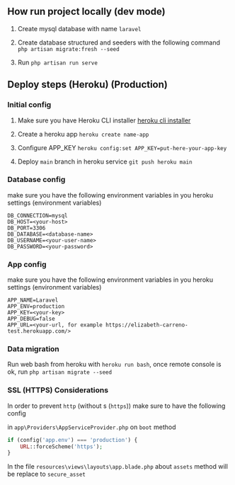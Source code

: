 ## How run project locally (dev mode)

1. Create mysql database with name `laravel`

2. Create database structured and seeders with the following command `php artisan migrate:fresh --seed`

3. Run `php artisan run serve`

## Deploy steps (Heroku) (Production)

### Initial config

1. Make sure you have Heroku CLI installer [heroku cli installer](https://devcenter.heroku.com/articles/heroku-cli)

2. Create a heroku app `heroku create name-app`

3. Configure APP_KEY `heroku config:set APP_KEY=put-here-your-app-key`

4. Deploy `main` branch in heroku service `git push heroku main`

### Database config

make sure you have the following environment variables in you heroku settings (environment variables)

```
DB_CONNECTION=mysql
DB_HOST=<your-host>
DB_PORT=3306
DB_DATABASE=<database-name>
DB_USERNAME=<your-user-name>
DB_PASSWORD=<your-password>
```


### App config

make sure you have the following environment variables in you heroku settings (environment variables)

```
APP_NAME=Laravel
APP_ENV=production
APP_KEY=<your-key>
APP_DEBUG=false
APP_URL=<your-url, for example https://elizabeth-carreno-test.herokuapp.com/>
```

### Data migration

Run web bash from heroku with `heroku run bash`, once remote console is ok, run `php artisan migrate --seed`

### SSL (HTTPS) Considerations

In order to prevent `http` (without s (`https`)) make sure to have the following config

in `app\Providers\AppServiceProvider.php` on `boot` method

```php
if (config('app.env') === 'production') {
    URL::forceScheme('https');
}
```

In the file `resources\views\layouts\app.blade.php` about `assets` method will be replace to `secure_asset`


